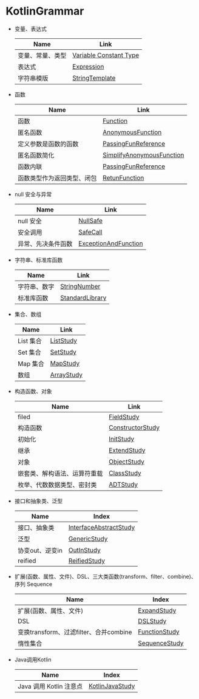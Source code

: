 # KotlinGrammar
* 变量、表达式

  | Name             | Link                                                         |
  | ---------------- | ------------------------------------------------------------ |
  | 变量、常量、类型 | [Variable Constant Type](https://github.com/dingyx/KotlinGrammar/tree/main/app/src/main/java/com/sycamore/study/kotlin01/VariableConstantType.kt) |
  | 表达式           | [Expression](https://github.com/dingyx/KotlinGrammar/tree/main/app/src/main/java/com/sycamore/study/kotlin01/Expression.kt) |
  | 字符串模版       | [StringTemplate](https://github.com/dingyx/KotlinGrammar/tree/main/app/src/main/java/com/sycamore/study/kotlin01/StringTemplate.kt) |

  

* 函数

  | Name                       | Link                                                         |
  | -------------------------- | ------------------------------------------------------------ |
  | 函数                       | [Function](https://github.com/dingyx/KotlinGrammar/tree/main/app/src/main/java/com/sycamore/study/kotlin02/Function.kt) |
  | 匿名函数                   | [AnonymousFunction](https://github.com/dingyx/KotlinGrammar/tree/main/app/src/main/java/com/sycamore/study/kotlin02/AnonymousFunction.kt) |
  | 定义参数是函数的函数       | [PassingFunReference](https://github.com/dingyx/KotlinGrammar/tree/main/app/src/main/java/com/sycamore/study/kotlin02/PassingFunReference.kt) |
  | 匿名函数简化               | [SimplifyAnonymousFunction](https://github.com/dingyx/KotlinGrammar/tree/main/app/src/main/java/com/sycamore/study/kotlin02/SimplifyAnonymousFunction.kt) |
  | 函数内联                   | [PassingFunReference](https://github.com/dingyx/KotlinGrammar/tree/main/app/src/main/java/com/sycamore/study/kotlin02/PassingFunReference.kt) |
  | 函数类型作为返回类型、闭包 | [RetunFunction](https://github.com/dingyx/KotlinGrammar/tree/main/app/src/main/java/com/sycamore/study/kotlin02/RetunFunction.kt) |




* null 安全与异常

  | Name               | Link                                                         |
  | ------------------ | ------------------------------------------------------------ |
  | null 安全          | [NullSafe](https://github.com/dingyx/KotlinGrammar/tree/main/app/src/main/java/com/sycamore/study/kotlin03/NullSafe.kt) |
  | 安全调用           | [SafeCall](https://github.com/dingyx/KotlinGrammar/tree/main/app/src/main/java/com/sycamore/study/kotlin03/SafeCall.kt) |
  | 异常、先决条件函数 | [ExceptionAndFunction](https://github.com/dingyx/KotlinGrammar/tree/main/app/src/main/java/com/sycamore/study/kotlin03/ExceptionAndFunction.kt) |




* 字符串、标准库函数

  | Name         | Link                                                         |
  | ------------ | ------------------------------------------------------------ |
  | 字符串、数字 | [StringNumber](https://github.com/dingyx/KotlinGrammar/tree/main/app/src/main/java/com/sycamore/study/kotlin04/StringNumber.kt) |
  | 标准库函数   | [StandardLibrary](https://github.com/dingyx/KotlinGrammar/tree/main/app/src/main/java/com/sycamore/study/kotlin04/StandardLibrary.kt) |




* 集合、数组

  | Name      | Link                                                         |
  | --------- | ------------------------------------------------------------ |
  | List 集合 | [ListStudy](https://github.com/dingyx/KotlinGrammar/tree/main/app/src/main/java/com/sycamore/study/kotlin05/ListStudy.kt) |
  | Set 集合  | [SetStudy](https://github.com/dingyx/KotlinGrammar/tree/main/app/src/main/java/com/sycamore/study/kotlin05/SetStudy.kt) |
  | Map 集合  | [MapStudy](https://github.com/dingyx/KotlinGrammar/tree/main/app/src/main/java/com/sycamore/study/kotlin05/MapStudy.kt) |
  | 数组      | [ArrayStudy](https://github.com/dingyx/KotlinGrammar/tree/main/app/src/main/java/com/sycamore/study/kotlin05/ArrayStudy.kt) |




* 构造函数、对象

  | Name                         | Link                                                         |
  | ---------------------------- | ------------------------------------------------------------ |
  | filed                        | [FieldStudy](https://github.com/dingyx/KotlinGrammar/tree/main/app/src/main/java/com/sycamore/study/kotlin06/FieldStudy.kt) |
  | 构造函数                     | [ConstructorStudy](https://github.com/dingyx/KotlinGrammar/tree/main/app/src/main/java/com/sycamore/study/kotlin06/ConstructorStudy.kt) |
  | 初始化                       | [InitStudy](https://github.com/dingyx/KotlinGrammar/tree/main/app/src/main/java/com/sycamore/study/kotlin06/InitStudy.kt) |
  | 继承                         | [ExtendStudy](https://github.com/dingyx/KotlinGrammar/tree/main/app/src/main/java/com/sycamore/study/kotlin06/ExtendStudy.kt) |
  | 对象                         | [ObjectStudy](https://github.com/dingyx/KotlinGrammar/tree/main/app/src/main/java/com/sycamore/study/kotlin06/ObjectStudy.kt) |
  | 嵌套类、解构语法、运算符重载 | [ClassStudy](https://github.com/dingyx/KotlinGrammar/tree/main/app/src/main/java/com/sycamore/study/kotlin06/ClassStudy.kt) |
  | 枚举、代数数据类型、密封类   | [ADTStudy](https://github.com/dingyx/KotlinGrammar/tree/main/app/src/main/java/com/sycamore/study/kotlin06/ADTStudy.kt) |
  



* 接口和抽象类、泛型

  | Name            | Index                                                        |
  | --------------- | ------------------------------------------------------------ |
  | 接口、抽象类    | [InterfaceAbstractStudy](https://github.com/dingyx/KotlinGrammar/tree/main/app/src/main/java/com/sycamore/study/kotlin07/InterfaceAbstractStudy.kt) |
  | 泛型            | [GenericStudy](https://github.com/dingyx/KotlinGrammar/tree/main/app/src/main/java/com/sycamore/study/kotlin07/GenericStudy.kt) |
  | 协变out、逆变in | [OutInStudy](https://github.com/dingyx/KotlinGrammar/tree/main/app/src/main/java/com/sycamore/study/kotlin07/OutInStudy.kt) |
  | reified         | [ReifiedStudy](https://github.com/dingyx/KotlinGrammar/tree/main/app/src/main/java/com/sycamore/study/kotlin07/ReifiedStudy.kt) |
  



* 扩展(函数、属性、文件)、DSL、三大类函数(transform、filter、combine)、序列 Sequence

  | Name                                   | Index                                                        |
  | -------------------------------------- | ------------------------------------------------------------ |
  | 扩展(函数、属性、文件)                 | [ExpandStudy](https://github.com/dingyx/KotlinGrammar/tree/main/app/src/main/java/com/sycamore/study/kotlin08/ExpandStudy.kt) |
  | DSL                                    | [DSLStudy](https://github.com/dingyx/KotlinGrammar/tree/main/app/src/main/java/com/sycamore/study/kotlin08/DSLStudy.kt) |
  | 变换transform、过滤filter、合并combine | [FunctionStudy](https://github.com/dingyx/KotlinGrammar/tree/main/app/src/main/java/com/sycamore/study/kotlin08/FunctionStudy.kt) |
  | 惰性集合                               | [SequenceStudy](https://github.com/dingyx/KotlinGrammar/tree/main/app/src/main/java/com/sycamore/study/kotlin08/SequenceStudy.kt) |
  



* Java调用Kotlin

  | Name                    | Index                                                        |
  | ----------------------- | ------------------------------------------------------------ |
  | Java 调用 Kotlin 注意点 | [KotlinJavaStudy](https://github.com/dingyx/KotlinGrammar/tree/main/app/src/main/java/com/sycamore/study/kotlin09/KotlinJavaStudy.kt) |

  
